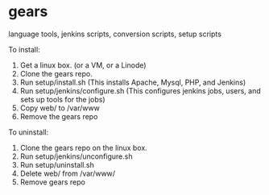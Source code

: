 gears
=====

language tools, jenkins scripts, conversion scripts, setup scripts

To install:
1) Get a linux box. (or a VM, or a Linode)
2) Clone the gears repo.
3) Run setup/install.sh (This installs Apache, Mysql, PHP, and Jenkins)
4) Run setup/jenkins/configure.sh (This configures jenkins jobs, users, and sets up tools for the jobs)
5) Copy web/ to /var/www
6) Remove the gears repo

To uninstall:
1) Clone the gears repo on the linux box.
2) Run setup/jenkins/unconfigure.sh
3) Run setup/uninstall.sh
4) Delete web/ from /var/www/
5) Remove gears repo
